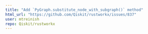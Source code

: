 ```yaml
---
title: "Add `PyGraph.substitute_node_with_subgraph()` method"
html_url: "https://github.com/Qiskit/rustworkx/issues/837"
user: mtreinish
repo: Qiskit/rustworkx
---
```


